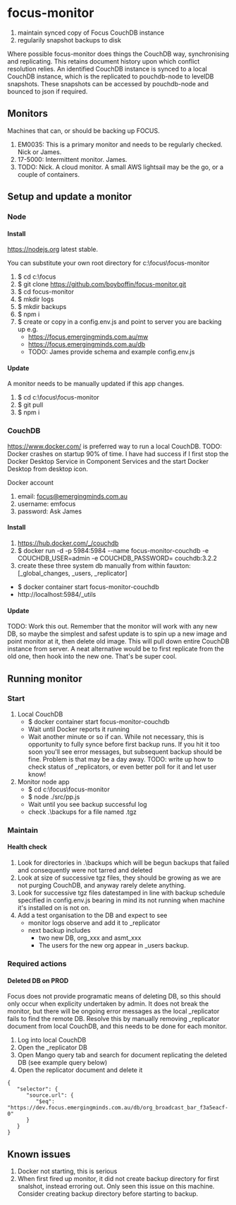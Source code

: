 # focus-monitor
1. maintain synced copy of Focus CouchDB instance
2. regularily snapshot backups to disk

Where possible focus-monitor does things the CouchDB way, synchronising and replicating. This retains document history upon which conflict resolution relies. An identified CouchDB instance is synced to a local CouchDB instance, which is the replicated to pouchdb-node to levelDB snapshots. These snapshots can be accessed by pouchdb-node and bounced to json if required.

## Monitors
Machines that can, or should be backing up FOCUS.
1. EM0035: This is a primary monitor and needs to be regularly checked. Nick or James.
2. 17-5000: Intermittent monitor. James.
3. TODO: Nick. A cloud monitor. A small AWS lightsail may be the go, or a couple of containers.

## Setup and update a monitor
### Node
#### Install
https://nodejs.org latest stable.

You can substitute your own root directory for c:\focus\focus-monitor
1. $ cd c:\focus
2. $ git clone https://github.com/boyboffin/focus-monitor.git
3. $ cd focus-monitor
4. $ mkdir logs
5. $ mkdir backups
6. $ npm i
7. $ create or copy in a config.env.js and point to server you are backing up e.g.
     - https://focus.emergingminds.com.au/mw
     - https://focus.emergingminds.com.au/db
     - TODO: James provide schema and example config.env.js

#### Update
A monitor needs to be manually updated if this app changes.
1. $ cd c:\focus\focus-monitor
2. $ git pull
3. $ npm i
      
### CouchDB
https://www.docker.com/ is preferred way to run a local CouchDB. 
TODO: Docker crashes on startup 90% of time. I have had success if
I first stop the Docker Desktop Service in Component Services and the start Docker Desktop from desktop icon.

Docker account
1. email: focus@emergingminds.com.au
2. username: emfocus
3. password: Ask James
 
     
#### Install
1. https://hub.docker.com/_/couchdb
2. $ docker run -d -p 5984:5984 --name focus-monitor-couchdb -e COUCHDB_USER=admin -e COUCHDB_PASSWORD=<Ask James> couchdb:3.2.2
3. create these three system db manually from within fauxton: [_global_changes, _users, _replicator]

- $ docker container start focus-monitor-couchdb
- http://localhost:5984/_utils

#### Update
TODO: Work this out. Remember that the monitor will work with any new DB, so maybe the simplest and safest update is to spin up a new image
and point monitor at it, then delete old image. This will pull down entire CouchDB instance from server. A neat alternative would be to
first replicate from the old one, then hook into the new one. That's be super cool.
  
## Running monitor
### Start
1. Local CouchDB
   - $ docker container start focus-monitor-couchdb
   - Wait until Docker reports it running
   -  Wait another minute or so if can. While not necessary, this is opportunity to fully synce before first backup runs.
      If you hit it too soon you'll see error messages, but subsequent backup should be fine. Problem is that may be a day away.
      TODO: write up how to check status of _replicators, or even better poll for it and let user know!
2. Monitor node app
   - $ cd c:\focus\focus-monitor
   - $ node ./src/pp.js
   - Wait until you see backup successful log
   - check .\backups for a file named <timestamp>.tgz


### Maintain
#### Health check
1. Look for directories in .\backups which will be begun backups that failed and consequently were not tarred and deleted
2. Look at size of successive tgz files, they should be growing as we are not purging CouchDB, and anyway rarely delete anything.
3. Look for successive tgz files datestamped in line with backup schedule specified in config.env.js bearing in mind its not
   running when machine it's installed on is not on.
4. Add a test organisation to the DB and expect to see
   - monitor logs observe and add it to _replicator
   - next backup includes
     -  two new DB, org_xxx and asmt_xxx
     -  The users for the new org appear in _users backup.


### Required actions
#### Deleted DB on PROD
Focus does not provide programatic means of deleting DB, so this should only occur when explicity undertaken by admin.
It does not break the monitor, but there will be ongoing error messages as the local _replicator fails to find the remote DB.
Resolve this by manually removing _replicator document from local CouchDB, and this needs to be done for each monitor.
1. Log into local CouchDB
2. Open the _replicator DB
3. Open Mango query tab and search for document replicating the deleted DB (see example query below)
4. Open the replicator document and delete it
```
{
   "selector": {
      "source.url": {
         "$eq": "https://dev.focus.emergingminds.com.au/db/org_broadcast_bar_f3a5eacf-0"
      }
   }
}
```


## Known issues
   1. Docker not starting, this is serious
   2. When first fired up monitor, it did not create backup directory for first snalshot, instead erroring out.
      Only seen this issue on this machine.
      Consider creating backup directory before starting to backup.

